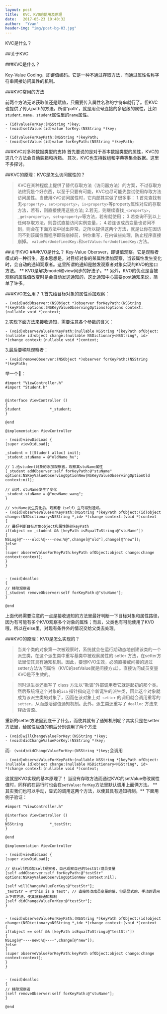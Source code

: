 ```yaml
---
layout: post
title:  KVC、KVO的使用及原理
date:   2017-05-23 19:40:32
author:  "Yvan"
header-img: "img/post-bg-03.jpg"
---
```

KVC是什么？

##关于KVC

###KVC是什么？

Key-Value Coding，即键值编码。它是一种不通过存取方法，而通过属性名称字符串间接访问属性的机制。

###KVC常用的方法

前两个方法无论获取值还是赋值，只需要传入属性名称的字符串就行了。但KVC也提供了传入path的方法。所谓'path'，就是用点号连接的多层级的属性，比如`student.name`，`student`属性里的`name`属性。
```
- (id)valueForKey:(NSString *)key;
- (void)setValue:(id)value forKey:(NSString *)key;

- (id)valueForKeyPath:(NSString *)keyPath;
- (void)setValue:(id)value forKeyPath:(NSString *)keyPath;
```

###KVC对多种数据类型的支持
首先要说的是对于基本数据类型的属性，KVC的这几个方法会自动装箱和拆箱。
其次，KVC也支持数组和字典等集合数据。这里不多探讨。

##KVC的原理：KVC是怎么访问属性的？
>KVC在某种程度上提供了替代存取方法（访问器方法）的方案，不过存取方法终究是个好东西，以至于只要有可能，KVC也尽可能先尝试使用存取方法访问属性。当使用KVC访问属性时，它内部其实做了很多事：
>1.首先查找有无`<property>`，`set<property>`，`is<property>`等property属性对应的存取方法，若有，则直接使用这些方法;
>2.若无，则继续查找`_<property>`，`_get<property>`，`set<property>`等方法，若有就使用；
>3.若查询不到以上任何存取方法，则尝试直接访问实例变量<property>，<property>；
>4.若连该成员变量也访问不到，则会在下面方法中抛出异常。之所以提供这两个方法，就是让你在因访问不到该属性而程序即将崩掉前，供你重写，在内做些处理，防止程序直接崩掉。
`valueForUndefinedKey:`和`setValue:forUndefinedKey:`方法。

##关于KVO
###KVO是什么？
Key-Value Obersver，即键值观察。它是观察者模式的一种衍生。基本思想是，对目标对象的某属性添加观察，当该属性发生变化时，会自动的通知观察者。这里所谓的通知是触发观察者对象实现的KVO的接口方法。
** KVO是解决model和view同步的好法子。**
另外，KVO的优点是当被观察的属性值改变时是会自动发送通知的，这比通知中心需要post通知来说，简单了许多。

###KVO怎么用？
1.首先给目标对象的属性添加观察：
```
- (void)addObserver:(NSObject *)observer forKeyPath:(NSString *)keyPath options:(NSKeyValueObservingOptions)options context:(nullable void *)context;
```
2.实现下面方法来接收通知，需要注意各个参数的含义：
```
- (void)observeValueForKeyPath:(nullable NSString *)keyPath ofObject:(nullable id)object change:(nullable NSDictionary<NSString*, id> *)change context:(nullable void *)context;
```
3.最后要移除观察者：
```
- (void)removeObserver:(NSObject *)observer forKeyPath:(NSString *)keyPath;
```
举一个🌰：
```
#import "ViewController.h"
#import "Student.h"


@interface ViewController ()
{
Student             *_student;
}

@end

@implementation ViewController

- (void)viewDidLoad {
[super viewDidLoad];

_student = [[Student alloc] init];
_student.stuName = @"oldName_hu";

// 1.给student对象的添加观察者，观察其stuName属性
[_student addObserver:self forKeyPath:@"stuName" options:NSKeyValueObservingOptionNew|NSKeyValueObservingOptionOld context:nil];

// 此时，stuName发生了变化
_student.stuName = @"newName_wang";
}

// stuName发生变化后，观察者（self）立马得到通知。
- (void)observeValueForKeyPath:(NSString *)keyPath ofObject:(id)object change:(NSDictionary<NSString *,id> *)change context:(void *)context
{
// 最好判断目标对象object和属性路径keyPath
if(object == _student && [keyPath isEqualToString:@"stuName"])
{
NSLog(@"----old:%@----new:%@",change[@"old"],change[@"new"]);
}else
{
[super observeValueForKeyPath:keyPath ofObject:object change:change context:context];
}
}


- (void)dealloc
{
// 移除观察者
[_student removeObserver:self forKeyPath:@"stuName"];
}

@end
```
上面代码需要注意的一点是接收通知的方法里最好判断一下目标对象和属性路径，因为有可能有多个KVO观察多个对象的属性；而且，父类也有可能使用了KVO哦，所以在else里，对现有条件外的情况交给父类去处理。

###KVO的原理：KVO是怎么实现的？
>当某个类的对象第一次被观察时，系统就会在运行期动态地创建该类的一个派生类，在这个派生类中重写基类中被观察属性的 setter 方法，在setter方法里使其具有通知机制。因此，要想KVO生效，必须直接或间接的通过setter方法访问属性（KVC的setValue就是间接方式）。直接访问成员变量KVO是不生效的。

>同时派生类还重写了 class 方法以“欺骗”外部调用者它就是起初的那个类。然后系统将这个对象的`isa` 指针指向这个新诞生的派生类，因此这个对象就成为该派生类的对象了，因而在该对象上对` setter` 的调用就会调用重写的` setter`，从而激活键值通知机制。此外，派生类还重写了 `dealloc` 方法来释放资源。

重新的setter方法里到底干了什么，而使其就有了通知机制呢？其实只是在setter方法里，给属性赋值的前后分别调用了两个方法
```
- (void)willChangeValueForKey:(NSString *)key;
- (void)didChangeValueForKey:(NSString *)key;
```
而`- (void)didChangeValueForKey:(NSString *)key;`会调用
```
- (void)observeValueForKeyPath:(nullable NSString *)keyPath ofObject:(nullable id)object change:(nullable NSDictionary<NSString*, id> *)change context:(nullable void *)context;
```
这就是KVO实现的基本原理了！
当没有存取方法而通过KVC的setValue修改属性值时，同样的在运行时也会在`setValue:forKey`方法里默认调用上面俩方法。
** 其实我们也可以手动，显式的调用这两个方法，以使其具有通知机制。**
下面用例子验证：
```
#import "ViewController.h"

@interface ViewController ()
{
NSString            *_testStr;
}

@end

@implementation ViewController

- (void)viewDidLoad {
[super viewDidLoad];

// 给self的添加self观察者，自己观察自己的testStr成员变量
[self addObserver:self forKeyPath:@"testStr" options:NSKeyValueObservingOptionNew context:nil];

[self willChangeValueForKey:@"testStr"];
_testStr = @"this is a test"; // 直接修改成员变量的值，但是显式的、手动的调用上下俩方法，使其就有通知机制
[self didChangeValueForKey:@"testStr"];
}


- (void)observeValueForKeyPath:(NSString *)keyPath ofObject:(id)object change:(NSDictionary<NSString *,id> *)change context:(void *)context
{
if(object == self && [keyPath isEqualToString:@"testStr"])
{
NSLog(@"----new:%@----",change[@"new"]);
}else
{
[super observeValueForKeyPath:keyPath ofObject:object change:change context:context];
}
}


- (void)dealloc
{
// 移除观察者
[self removeObserver:self forKeyPath:@"stuName"];
}

@end
```


